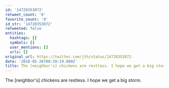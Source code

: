 ```yaml
---
id: '14728353872'
retweet_count: '0'
favorite_count: '0'
id_str: '14728353872'
retweeted: false
entities:
  hashtags: []
  symbols: []
  user_mentions: []
  urls: []
original_url: https://twitter.com/jth/status/14728353872
date: '2010-05-26T00:39:19.000Z'
title: The [neighbor's] chickens are restless. I hope we get a big storm.
---
```


The [neighbor's] chickens are restless. I hope we get a big storm.